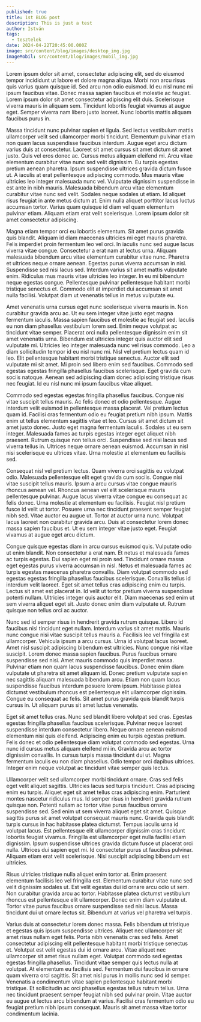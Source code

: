 ```yaml
---
published: true
title: 1st BLOG post
description: This is just a test
author: István
tags:
  - tesztelek
date: 2024-04-22T20:45:00.000Z
image: src/content/blog/images/desktop_img.jpg
imageMobil: src/content/blog/images/mobil_img.jpg
---
```


Lorem ipsum dolor sit amet, consectetur adipiscing elit, sed do eiusmod tempor incididunt ut labore et dolore magna
aliqua. Morbi non arcu risus quis varius quam quisque id. Sed arcu non odio euismod. Id eu nisl nunc mi ipsum faucibus
vitae. Donec massa sapien faucibus et molestie ac feugiat. Lorem ipsum dolor sit amet consectetur adipiscing elit duis.
Scelerisque viverra mauris in aliquam sem. Tincidunt lobortis feugiat vivamus at augue eget. Semper viverra nam libero
justo laoreet. Nunc lobortis mattis aliquam faucibus purus in.

Massa tincidunt nunc pulvinar sapien et ligula. Sed lectus vestibulum mattis ullamcorper velit sed ullamcorper morbi
tincidunt. Elementum pulvinar etiam non quam lacus suspendisse faucibus interdum. Augue eget arcu dictum varius duis at
consectetur. Laoreet sit amet cursus sit amet dictum sit amet justo. Quis vel eros donec ac. Cursus metus aliquam
eleifend mi. Arcu vitae elementum curabitur vitae nunc sed velit dignissim. Eu turpis egestas pretium aenean pharetra.
Ipsum suspendisse ultrices gravida dictum fusce ut. A iaculis at erat pellentesque adipiscing commodo. Mus mauris vitae
ultricies leo integer malesuada nunc vel. Vulputate dignissim suspendisse in est ante in nibh mauris. Malesuada bibendum
arcu vitae elementum curabitur vitae nunc sed velit. Sodales neque sodales ut etiam. Id aliquet risus feugiat in ante
metus dictum at. Enim nulla aliquet porttitor lacus luctus accumsan tortor. Varius quam quisque id diam vel quam
elementum pulvinar etiam. Aliquam etiam erat velit scelerisque. Lorem ipsum dolor sit amet consectetur adipiscing.

Magna etiam tempor orci eu lobortis elementum. Sit amet purus gravida quis blandit. Aliquam id diam maecenas ultricies
mi eget mauris pharetra. Felis imperdiet proin fermentum leo vel orci. In iaculis nunc sed augue lacus viverra vitae
congue. Consectetur a erat nam at lectus urna. Aliquam malesuada bibendum arcu vitae elementum curabitur vitae nunc.
Pharetra et ultrices neque ornare aenean. Egestas purus viverra accumsan in nisl. Suspendisse sed nisi lacus sed.
Interdum varius sit amet mattis vulputate enim. Ridiculus mus mauris vitae ultricies leo integer. In eu mi bibendum
neque egestas congue. Pellentesque pulvinar pellentesque habitant morbi tristique senectus et. Commodo elit at imperdiet
dui accumsan sit amet nulla facilisi. Volutpat diam ut venenatis tellus in metus vulputate eu.

Amet venenatis urna cursus eget nunc scelerisque viverra mauris in. Non curabitur gravida arcu ac. Ut eu sem integer
vitae justo eget magna fermentum iaculis. Massa sapien faucibus et molestie ac feugiat sed. Iaculis eu non diam
phasellus vestibulum lorem sed. Enim neque volutpat ac tincidunt vitae semper. Placerat orci nulla pellentesque
dignissim enim sit amet venenatis urna. Bibendum est ultricies integer quis auctor elit sed vulputate mi. Ultricies leo
integer malesuada nunc vel risus commodo. Leo a diam sollicitudin tempor id eu nisl nunc mi. Nisl vel pretium lectus
quam id leo. Elit pellentesque habitant morbi tristique senectus. Auctor elit sed vulputate mi sit amet. Mi proin sed
libero enim sed faucibus. Commodo sed egestas egestas fringilla phasellus faucibus scelerisque. Eget gravida cum sociis
natoque. Aenean sed adipiscing diam donec adipiscing tristique risus nec feugiat. Id eu nisl nunc mi ipsum faucibus
vitae aliquet.

Commodo sed egestas egestas fringilla phasellus faucibus. Congue nisi vitae suscipit tellus mauris. Ac felis donec et
odio pellentesque. Augue interdum velit euismod in pellentesque massa placerat. Vel pretium lectus quam id. Facilisi
cras fermentum odio eu feugiat pretium nibh ipsum. Mattis enim ut tellus elementum sagittis vitae et leo. Cursus sit
amet dictum sit amet justo donec. Justo eget magna fermentum iaculis. Sodales ut eu sem integer. Malesuada fames ac
turpis egestas integer eget aliquet nibh praesent. Rutrum quisque non tellus orci. Suspendisse sed nisi lacus sed
viverra tellus in. Ultrices neque ornare aenean euismod. Accumsan in nisl nisi scelerisque eu ultrices vitae. Urna
molestie at elementum eu facilisis sed.

Consequat nisl vel pretium lectus. Quam viverra orci sagittis eu volutpat odio. Malesuada pellentesque elit eget gravida
cum sociis. Congue nisi vitae suscipit tellus mauris. Ipsum a arcu cursus vitae congue mauris rhoncus aenean vel.
Rhoncus aenean vel elit scelerisque mauris pellentesque pulvinar. Augue lacus viverra vitae congue eu consequat ac felis
donec. Urna molestie at elementum eu facilisis. Feugiat nisl pretium fusce id velit ut tortor. Posuere urna nec
tincidunt praesent semper feugiat nibh sed. Vitae auctor eu augue ut. Tortor at auctor urna nunc. Volutpat lacus laoreet
non curabitur gravida arcu. Duis at consectetur lorem donec massa sapien faucibus et. Ut eu sem integer vitae justo
eget. Feugiat vivamus at augue eget arcu dictum.

Congue quisque egestas diam in arcu cursus euismod quis. Vulputate odio ut enim blandit. Non consectetur a erat nam. Et
netus et malesuada fames ac turpis egestas. Dui sapien eget mi proin sed. Tincidunt ornare massa eget egestas purus
viverra accumsan in nisl. Netus et malesuada fames ac turpis egestas maecenas pharetra convallis. Diam volutpat commodo
sed egestas egestas fringilla phasellus faucibus scelerisque. Convallis tellus id interdum velit laoreet. Eget sit amet
tellus cras adipiscing enim eu turpis. Lectus sit amet est placerat in. Id velit ut tortor pretium viverra suspendisse
potenti nullam. Ultricies integer quis auctor elit. Diam maecenas sed enim ut sem viverra aliquet eget sit. Justo donec
enim diam vulputate ut. Rutrum quisque non tellus orci ac auctor.

Nunc sed id semper risus in hendrerit gravida rutrum quisque. Libero id faucibus nisl tincidunt eget nullam. Interdum
varius sit amet mattis. Mauris nunc congue nisi vitae suscipit tellus mauris a. Facilisis leo vel fringilla est
ullamcorper. Vehicula ipsum a arcu cursus. Urna id volutpat lacus laoreet. Amet nisl suscipit adipiscing bibendum est
ultricies. Nunc congue nisi vitae suscipit. Lorem donec massa sapien faucibus. Purus faucibus ornare suspendisse sed
nisi. Amet mauris commodo quis imperdiet massa. Pulvinar etiam non quam lacus suspendisse faucibus. Donec enim diam
vulputate ut pharetra sit amet aliquam id. Donec pretium vulputate sapien nec sagittis aliquam malesuada bibendum arcu.
Etiam non quam lacus suspendisse faucibus interdum posuere lorem ipsum. Habitasse platea dictumst vestibulum rhoncus est
pellentesque elit ullamcorper dignissim. Congue eu consequat ac felis. Sit amet purus gravida quis blandit turpis cursus
in. Ut aliquam purus sit amet luctus venenatis.

Eget sit amet tellus cras. Nunc sed blandit libero volutpat sed cras. Egestas egestas fringilla phasellus faucibus
scelerisque. Pulvinar neque laoreet suspendisse interdum consectetur libero. Neque ornare aenean euismod elementum nisi
quis eleifend. Adipiscing enim eu turpis egestas pretium. Felis donec et odio pellentesque diam volutpat commodo sed
egestas. Urna nunc id cursus metus aliquam eleifend mi in. Gravida arcu ac tortor dignissim convallis. In cursus turpis
massa tincidunt dui ut. Magna fermentum iaculis eu non diam phasellus. Odio tempor orci dapibus ultrices. Integer enim
neque volutpat ac tincidunt vitae semper quis lectus.

Ullamcorper velit sed ullamcorper morbi tincidunt ornare. Cras sed felis eget velit aliquet sagittis. Ultricies lacus
sed turpis tincidunt. Cras adipiscing enim eu turpis. Aliquet eget sit amet tellus cras adipiscing enim. Parturient
montes nascetur ridiculus mus. Id semper risus in hendrerit gravida rutrum quisque non. Potenti nullam ac tortor vitae
purus faucibus ornare suspendisse sed. Sed enim ut sem viverra aliquet eget sit amet. Quisque sagittis purus sit amet
volutpat consequat mauris nunc. Gravida quis blandit turpis cursus in hac habitasse platea dictumst. Tempus iaculis urna
id volutpat lacus. Est pellentesque elit ullamcorper dignissim cras tincidunt lobortis feugiat vivamus. Fringilla est
ullamcorper eget nulla facilisi etiam dignissim. Ipsum suspendisse ultrices gravida dictum fusce ut placerat orci nulla.
Ultrices dui sapien eget mi. Id consectetur purus ut faucibus pulvinar. Aliquam etiam erat velit scelerisque. Nisl
suscipit adipiscing bibendum est ultricies.

Risus ultricies tristique nulla aliquet enim tortor at. Enim praesent elementum facilisis leo vel fringilla est.
Elementum curabitur vitae nunc sed velit dignissim sodales ut. Est velit egestas dui id ornare arcu odio ut sem. Non
curabitur gravida arcu ac tortor. Habitasse platea dictumst vestibulum rhoncus est pellentesque elit ullamcorper. Donec
enim diam vulputate ut. Tortor vitae purus faucibus ornare suspendisse sed nisi lacus. Massa tincidunt dui ut ornare
lectus sit. Bibendum at varius vel pharetra vel turpis.

Varius duis at consectetur lorem donec massa. Felis bibendum ut tristique et egestas quis ipsum suspendisse ultrices.
Aliquet nec ullamcorper sit amet risus nullam eget felis. Porta nibh venenatis cras sed felis. Amet consectetur
adipiscing elit pellentesque habitant morbi tristique senectus et. Volutpat est velit egestas dui id ornare arcu. Vitae
aliquet nec ullamcorper sit amet risus nullam eget. Volutpat commodo sed egestas egestas fringilla phasellus. Tincidunt
vitae semper quis lectus nulla at volutpat. At elementum eu facilisis sed. Fermentum dui faucibus in ornare quam viverra
orci sagittis. Sit amet nisl purus in mollis nunc sed id semper. Venenatis a condimentum vitae sapien pellentesque
habitant morbi tristique. Et sollicitudin ac orci phasellus egestas tellus rutrum tellus. Urna nec tincidunt praesent
semper feugiat nibh sed pulvinar proin. Vitae auctor eu augue ut lectus arcu bibendum at varius. Facilisi cras fermentum
odio eu feugiat pretium nibh ipsum consequat. Mauris sit amet massa vitae tortor condimentum lacinia.

